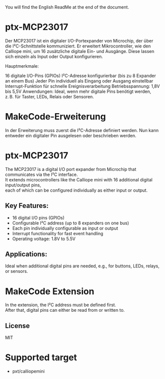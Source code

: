 You will find the English ReadMe at the end of the document.

# ptx-MCP23017
Der MCP23017 ist ein digitaler I/O-Portexpander von Microchip, der über die I²C-Schnittstelle kommuniziert. Er erweitert Mikrocontroller, wie den Calliope mini, um 16 zusätzliche digitale Ein- und Ausgänge. Diese lassen sich einzeln als Input oder Output konfigurieren.

Hauptmerkmale:

16 digitale I/O-Pins (GPIOs)
I²C-Adresse konfigurierbar (bis zu 8 Expander an einem Bus)
Jeder Pin individuell als Eingang oder Ausgang einstellbar
Interrupt-Funktion für schnelle Ereignisverarbeitung
Betriebsspannung: 1,8V bis 5,5V
Anwendungen:
Ideal, wenn mehr digitale Pins benötigt werden, z. B. für Taster, LEDs, Relais oder Sensoren.

# MakeCode-Erweiterung
In der Erweiterung muss zuerst die I²C-Adresse definiert werden.
Nun kann entweder ein digitaler Pin ausgelesen oder beschrieben werden.



# ptx-MCP23017

The MCP23017 is a digital I/O port expander from Microchip that communicates via the I²C interface.  
It extends microcontrollers like the Calliope mini with 16 additional digital input/output pins,  
each of which can be configured individually as either input or output.

## Key Features:

- 16 digital I/O pins (GPIOs)  
- Configurable I²C address (up to 8 expanders on one bus)  
- Each pin individually configurable as input or output  
- Interrupt functionality for fast event handling  
- Operating voltage: 1.8V to 5.5V  

## Applications:

Ideal when additional digital pins are needed, e.g., for buttons, LEDs, relays, or sensors.

# MakeCode Extension

In the extension, the I²C address must be defined first.  
After that, digital pins can either be read from or written to.


## License

MIT

# Supported target

* pxt/calliopemini

